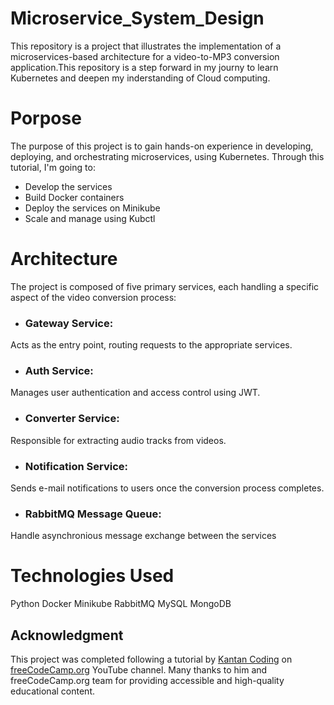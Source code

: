 # Microservice_System_Design
This repository is a project that illustrates the implementation of a microservices-based architecture for a video-to-MP3 conversion application.This repository is a step forward in my journy to learn Kubernetes and deepen my inderstanding of Cloud computing.

# Porpose
The purpose of this project is to gain hands-on experience in developing, deploying, and orchestrating microservices, using Kubernetes. Through this tutorial, I'm going to:
- Develop the services
- Build Docker containers
- Deploy the services on Minikube
- Scale and manage using Kubctl

# Architecture
The project is composed of five primary services, each handling a specific aspect of the video conversion process:
- ### Gateway Service: 
Acts as the entry point, routing requests to the appropriate services.
- ### Auth Service: 
Manages user authentication and access control using JWT.
- ### Converter Service: 
Responsible for extracting audio tracks from videos.
- ### Notification Service: 
Sends e-mail notifications to users once the conversion process completes.
- ### RabbitMQ Message Queue: 
Handle asynchronious message exchange between the services 

# Technologies Used
Python 
Docker
Minikube
RabbitMQ
MySQL
MongoDB

## Acknowledgment

This project was completed following a tutorial by [Kantan Coding](https://www.youtube.com/channel/UC5UgemAz061hkjTFHOfxNpg) on [freeCodeCamp.org](https://www.youtube.com/channel/UC8butISFwT-Wl7EV0hUK0BQ) YouTube channel. Many thanks to him and freeCodeCamp.org team for providing accessible and high-quality educational content.

